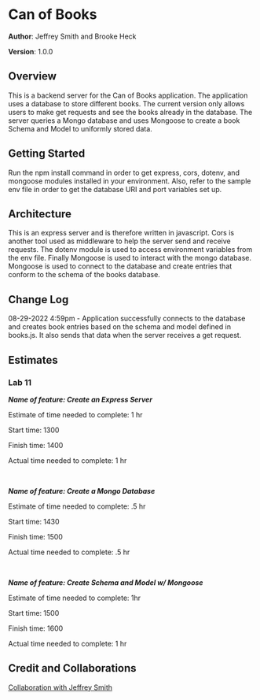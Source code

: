 # Can of Books

**Author**: Jeffrey Smith and Brooke Heck

**Version**: 1.0.0

## Overview
This is a backend server for the Can of Books application. The application uses a database to store different books. The current version only allows users to make get requests and see the books already in the database. The server queries a Mongo database and uses Mongoose to create a book Schema and Model to uniformly stored data.

## Getting Started
Run the npm install command in order to get express, cors, dotenv, and mongoose modules installed in your environment. Also, refer to the sample env file in order to get the database URI and port variables set up.

## Architecture
This is an express server and is therefore written in javascript. Cors is another tool used as middleware to help the server send and receive requests. The dotenv module is used to access environment variables from the env file. Finally Mongoose is used to interact with the mongo database. Mongoose is used to connect to the database and create entries that conform to the schema of the books database.

## Change Log
08-29-2022 4:59pm - Application successfully connects to the database and creates book entries based on the schema and model defined in books.js. It also sends that data when the server receives a get request.

## Estimates

### Lab 11
***Name of feature: Create an Express Server*** 

Estimate of time needed to complete: 1 hr

Start time: 1300

Finish time: 1400

Actual time needed to complete: 1 hr

</br>

***Name of feature: Create a Mongo Database***

Estimate of time needed to complete: .5 hr

Start time: 1430

Finish time: 1500

Actual time needed to complete: .5 hr

</br>

***Name of feature: Create Schema and Model w/ Mongoose***

Estimate of time needed to complete: 1hr

Start time: 1500

Finish time: 1600

Actual time needed to complete: 1 hr

## Credit and Collaborations
[Collaboration with Jeffrey Smith](https://github.com/Jeffrey-S-Smith)
